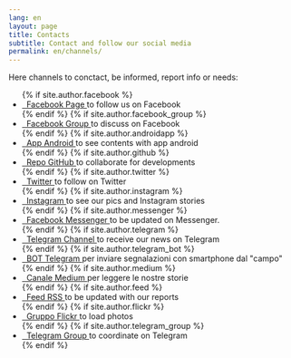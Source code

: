 ```yaml
---
lang: en
layout: page
title: Contacts
subtitle: Contact and follow our social media
permalink: en/channels/
---
```


<div class="segnala">
<p>Here channels to conctact, be informed, report info or needs: </p>
     <ul>
         {% if site.author.facebook %}
          <li>
            <a href="https://www.facebook.com/{{ site.author.facebook }}" title="Facebook">
              <span class="fa-stack fa-lg" aria-label="Logo riferito al sito facebook, il carattere f dentro un quadrato blu." role="img">
                <i class="fa fa-circle fa-stack-2x" aria-hidden="true"></i>
                <i class="fa fa-facebook fa-stack-1x fa-inverse" aria-hidden="true"></i>
              </span>&nbsp;&nbsp;Facebook Page
            </a><span>to follow us on Facebook</span>
          </li>
         {% endif %}
         {% if site.author.facebook_group %}
          <li>
            <a href="https://www.facebook.com/groups/{{ site.author.facebook_group}}" title="Facebook">
              <span class="fa-stack fa-lg" aria-label="Logo riferito al sito facebook, il carattere f dentro un quadrato blu." role="img">
                <i class="fa fa-circle fa-stack-2x" aria-hidden="true"></i>
                <i class="fa fa-facebook fa-stack-1x fa-inverse" aria-hidden="true"></i>
              </span>&nbsp;&nbsp;Facebook Group
            </a><span>to discuss on Facebook</span>
          </li>
         {% endif %}
         {% if site.author.androidapp %}
          <li>
            <a href="https://play.google.com/store/apps/details?id={{ site.author.androidapp }}&hl=it_it" title="Android App">
              <span class="fa-stack fa-lg" aria-label="Logo raffigurante il market di applicazioni android." role="img">
                <i class="fa fa-circle fa-stack-2x" aria-hidden="true"></i>
                <i class="fa fa-android fa-stack-1x fa-inverse" aria-hidden="true"></i>
              </span>&nbsp;&nbsp;App Android
            </a><span>to see contents with app android</span>
          </li>
         {% endif %}
         {% if site.author.github %}
          <li>
            <a href="https://github.com/{{ site.author.github }}" title="GitHub">
              <span class="fa-stack fa-lg" aria-label="Logo riferito al sito github, raffigura un gatto con i tentacoli." role="img">
                <i class="fa fa-circle fa-stack-2x" aria-hidden="true"></i>
                <i class="fa fa-github fa-stack-1x fa-inverse" aria-hidden="true"></i>
              </span>&nbsp;&nbsp;Repo GitHub
            </a><span>to collaborate for developments</span>
          </li>
          {% endif %}
          {% if site.author.twitter %}
          <li>
            <a href="https://twitter.com/{{ site.author.twitter }}" title="Twitter">
              <span class="fa-stack fa-lg" aria-label="Logo riferito al sito twitter, un uccello di colore celeste." role="img">
                <i class="fa fa-circle fa-stack-2x" aria-hidden="true"></i>
                <i class="fa fa-twitter fa-stack-1x fa-inverse" aria-hidden="true"></i>
              </span>&nbsp;&nbsp;Twitter
            </a><span>to follow on Twitter</span>
          </li>
          {% endif %}
           {% if site.author.instagram %}
          <li>
            <a href="https://www.instagram.com/{{ site.author.instagram }}" title="Instagram un social network pieno di fotografie.">
              <span class="fa-stack fa-lg" aria-label="Logo riferito a instagram, raffigura una macchina fotografica stilizzata." role="img">
                <i class="fa fa-circle fa-stack-2x" aria-hidden="true"></i>
                <i class="fa fa-instagram fa-stack-1x fa-inverse" aria-hidden="true"></i>
              </span>&nbsp;&nbsp;Instagram
            </a><span>to see our pics and Instagram stories</span>
          </li>
          {% endif %}
           {% if site.author.messenger %}
          <li>
            <a href="https://m.me/{{ site.author.messenger }}" title="Messenger una chat">
              <span class="fa-stack fa-lg" aria-label="Logo riferito a Messanger, raffigura una nuvola come quella dei fumetti." role="img">
                <i class="fa fa-circle fa-stack-2x" aria-hidden="true"></i>
                <i class="fa fa-bullhorn fa-stack-1x fa-inverse" aria-hidden="true"></i>
              </span>&nbsp;&nbsp;Facebook Messenger
            </a><span>to be updated on Messenger.</span>
          </li>
          {% endif %}
          {% if site.author.telegram %}
          <li>
            <a href="{{ site.author.telegram }}" title="Telegram una chat.">
              <span class="fa-stack fa-lg" aria-label="Logo riferito a telegram, raffigura un aereoplano di carta stilizzato." role="img">
                <i class="fa fa-circle fa-stack-2x" aria-hidden="true"></i>
                <i class="fa fa-paper-plane fa-stack-1x fa-inverse" aria-hidden="true"></i>
              </span>&nbsp;&nbsp;Telegram Channel
            </a><span>to receive our news on Telegram</span>
          </li>
          {% endif %}
          {% if site.author.telegram_bot %}
          <li>
            <a href="http://telegram.me/{{ site.author.telegram_bot }}" title="Bot Telegram">
              <span class="fa-stack fa-lg" aria-label="Logo riferito al RoBot testuale su Telegram." role="img">
                <i class="fa fa-circle fa-stack-2x" aria-hidden="true"></i>
                <i class="fa fa-paper-plane fa-stack-1x fa-inverse" aria-hidden="true"></i>
              </span>&nbsp;&nbsp;BOT Telegram
            </a><span>per inviare segnalazioni con smartphone dal "campo"</span>
          </li>
          {% endif %}
          {% if site.author.medium %}
          <li>
            <a itemprop="sameAs" href="{{ site.author.medium }}" title="medium">
              <span class="fa-stack fa-lg" aria-label="Logo riferito al sito medium, raffigura una M maiuscola bianca su sfondo nero." role="img">
                <i class="fa fa-circle fa-stack-2x" aria-hidden="true"></i>
                <i class="fa fa-medium fa-stack-1x fa-inverse" aria-hidden="true"></i>
              </span>&nbsp;&nbsp;Canale Medium
            </a><span>per leggere le nostre storie</span>
          </li>
          {% endif %}
          {% if site.author.feed %}
          <li>
          <a href="http://feeds.feedburner.com/covid19ita_segnalazioni" title="RSS">
              <span class="fa-stack fa-lg" aria-label="Logo riferito a RSS, raffigura un cercio e due cerchi semi concentrici paralleli come a rappresentare un antenna che trasmette messaggi." role="img">
              <i class="fa fa-circle fa-stack-2x" aria-hidden="true"></i>
              <i class="fa fa-rss fa-stack-1x fa-inverse" aria-hidden="true"></i>
            </span>&nbsp;&nbsp;Feed RSS
          </a><span>to be updated with our reports</span>
          </li>
          {% endif %}
          {% if site.author.flickr %}
           <li>
            <a href="https://www.flickr.com/photos/{{ site.author.flickr }}" title="Flickr un sito pieno di fotografie di viaggiatori e appassionati di fotografie.">
              <span class="fa-stack fa-lg" aria-label="Logo riferito a flickr" role="img">
                <i class="fa fa-circle fa-stack-2x" aria-hidden="true"></i>
                <i class="fa fa-flickr fa-stack-1x fa-inverse" aria-hidden="true"></i>
              </span>&nbsp;&nbsp;Gruppo Flickr
            </a><span>to load photos</span>
          </li>
          {% endif %}
          {% if site.author.telegram_group %}
	         <li>
            <a href="{{ site.author.telegram_group }}" title="Bot Telegram un robot testuale che risponde automaticamente.">
              <span class="fa-stack fa-lg" aria-label="Logo riferito al RoBot testuale su Telegram." role="img">
                <i class="fa fa-circle fa-stack-2x" aria-hidden="true"></i>
                <i class="fa fa-paper-plane fa-stack-1x fa-inverse" aria-hidden="true"></i>
              </span>&nbsp;&nbsp;Telegram Group
            </a><span>to coordinate on Telegram</span>
          </li>
          {% endif %}
     </ul>
</div>

